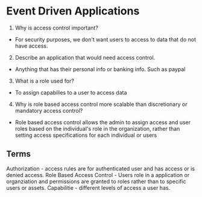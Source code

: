 # Event Driven Applications

1. Why is access control important?
- For security purposes, we don't want users to access to data that do not have access.
2. Describe an application that would need access control.
- Anything that has their personal info or banking info. Such as paypal
3. What is a role used for?
- To assign capabilies to a user to access data
4. Why is role based access control more scalable than discretionary or mandatory access control?
- Role based access control allows the admin to assign access and user roles based on the individual's role in the organization, rather than setting access specifications for each individual or users
## Terms
Authorization - access rules are for authenticated user and has access or is denied access. 
Role Based Access Control - Users role in a application or organziation and permissions are granted to roles rather than to specific users or assets.
Capabilitie - different levels of access a user has.
